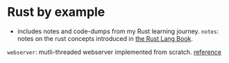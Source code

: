 # Rust by example
- includes notes and code-dumps from my Rust learning journey.
`notes`: notes on the rust concepts introduced in [the Rust Lang Book](https://doc.rust-lang.org/book/title-page.html).

`webserver`: mutli-threaded webserver implemented from scratch. [reference](https://doc.rust-lang.org/book/ch20-00-final-project-a-web-server.html)
